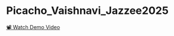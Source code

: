 # Picacho_Vaishnavi_Jazzee2025
[📽️ Watch Demo Video]([https://your-video-link.com](https://youtu.be/D-4WTrq2P2Q))
